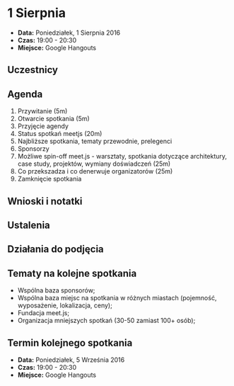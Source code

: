 # 1 Sierpnia

* **Data:** Poniedziałek, 1 Sierpnia 2016
* **Czas:** 19:00 - 20:30
* **Miejsce:** Google Hangouts

## Uczestnicy

## Agenda
1. Przywitanie (5m)
2. Otwarcie spotkania (5m)
  1. Przyjęcie agendy
3. Status spotkań meetjs (20m)
  1. Najbliższe spotkania, tematy przewodnie, prelegenci
  2. Sponsorzy
4. Możliwe spin-off meet.js - warsztaty, spotkania dotyczące architektury, case study, projektów, wymiany doświadczeń (25m)
5. Co przekszadza i co denerwuje organizatorów (25m)
6. Zamknięcie spotkania

## Wnioski i notatki

## Ustalenia

## Działania do podjęcia

## Tematy na kolejne spotkania
* Wspólna baza sponsorów;
* Wspólna baza miejsc na spotkania w różnych miastach (pojemność, wyposażenie, lokalizacja, ceny);
* Fundacja meet.js;
* Organizacja mniejszych spotkań (30-50 zamiast 100+ osób);

## Termin kolejnego spotkania

* **Data:** Poniedziałek, 5 Września 2016
* **Czas:** 19:00 - 20:30
* **Miejsce:** Google Hangouts
